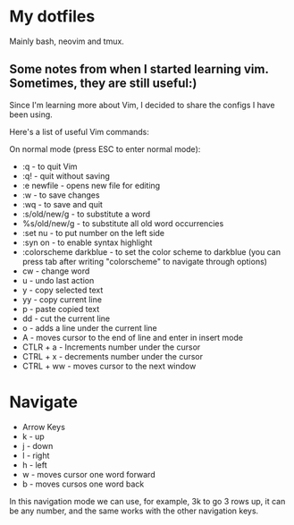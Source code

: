 # My dotfiles
Mainly bash, neovim and tmux.

## Some notes from when I started learning vim. Sometimes, they are still useful:)
Since I'm learning more about Vim, I decided to share the configs I have been using.

Here's a list of useful Vim commands:

On normal mode (press ESC to enter normal mode):

- :q - to quit Vim
- :q! - quit without saving
- :e newfile - opens new file for editing 
- :w - to save changes
- :wq - to save and quit
- :s/old/new/g - to substitute a word
- %s/old/new/g - to substitute all old word occurrencies
- :set nu - to put number on the left side
- :syn on - to enable syntax highlight
- :colorscheme darkblue - to set the color scheme to darkblue (you can press tab after writing "colorscheme" to navigate through options)
- cw - change word
- u - undo last action
- y - copy selected text
- yy - copy current line
- p - paste copied text
- dd - cut the current line
- o - adds a line under the current line
- A - moves cursor to the end of line and enter in insert mode
- CTLR + a - Increments number under the cursor
- CTRL + x - decrements number under the cursor
- CTRL + ww - moves cursor to the next window

# Navigate
 - Arrow Keys
 - k - up
 - j - down
 - l - right
 - h - left
 - w - moves cursor one word forward
 - b - moves cursos one word back

In this navigation mode we can use, for example, 3k to go 3 rows up, it can be any number, and the same works with the other navigation keys.
